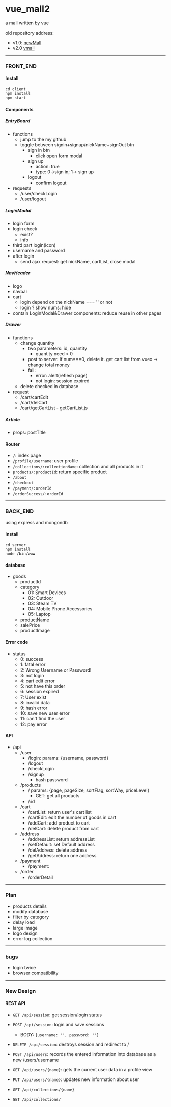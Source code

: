 # vue_mall2
a mall written by vue

old repository address: 
- v1.0: [newMall](https://github.com/leiger/newMall) 
- v2.0 [vmall](https://github.com/leiger/vmall)

---

### FRONT_END
#### Install
```
cd client
npm install
npm start
```
#### Components
##### EntryBoard
- functions 
  - jump to the my github
  - toggle between signin+signup/nickName+signOut btn
    - sign in btn
      - click open form modal
    - sign up
      - action: true
      - type: 0->sign in; 1-> sign up
    - logout
      - confirm logout
- requests
  - /user/checkLogin
  - /user/logout

##### LoginModal
- login form
- login check
  - exist?
  - info
- third part login(icon)
- username and password
- after login
  - send ajax request: get nickName, cartList, close modal

##### NavHeader
- logo
- navbar
- cart 
  - login depend on the nickName === '' or not 
  - login ? show nums: hide
- contain LoginModal&Drawer components: reduce reuse in other pages

##### Drawer
- functions
  - change quantity
    - two parameters: id, quantity
      - quantity need > 0
    - post to server. If num===0, delete it. get cart list from vuex -> change total money
    - fail: 
      - error: alert(reflesh page)
      - not login: session expired
  - delete checked in database
- request
  - /cart/cartEdit
  - /cart/delCart
  - /cart/getCartList - getCartList.js

##### Article
- props: postTitle

#### Router
- `/`: index page
- `/profile/username`: user profile
- `/collections/:collectionName`: collection and all products in it
- `products/:productId`: return specific product
- `/about`
- `/checkout`
- `/payment/:orderId`
- `/orderSuccess/:orderId`

---

### BACK_END
using express and mongondb

#### Install
```
cd server
npm install
node /bin/www
```
#### database
- goods
  - productId
  - category
    - 01: Smart Devices
    - 02: Outdoor
    - 03: Steam TV
    - 04: Mobile Phone Accessories
    - 05: Laptop
  - productName
  - salePrice
  - productImage

#### Error code
- status
  - 0: success
  - 1: fatal error
  - 2: Wrong Username or Password!
  - 3: not login
  - 4: cart edit error
  - 5: not have this order
  - 6: session expired
  - 7: User exist
  - 8: invalid data
  - 9: hash error
  - 10: save new user error
  - 11: can't find the user
  - 12: pay error

#### API
- /api
  - /user
    - /login: params: {username, password}
    - /logout
    - /checkLogin
    - /signup
      - hash password
  - /products
    - / params: {page, pageSize, sortFlag, sortWay, priceLevel}
      - GET: get all products
    - /:id
  - /cart
    - /cartList: return user's cart list
    - /cartEdit: edit the number of goods in cart
    - /addCart: add product to cart
    - /delCart: delete product from cart
  - /address
    - /addressList: return addressList
    - /setDefault: set Default address
    - /delAddress: delete address
    - /getAddress: return one address 
  - /payment
    - /payment: 
  - /order
    - /orderDetail
---

### Plan
- products details
- modify database
- filter by category
- delay load
- large image
- logo design
- error log collection

---

### bugs
  - login twice
  - browser compatibility

---

### New Design
#### REST API
- `GET /api/session`: get session/login status
- `POST /api/session`: login and save sessions
  - BODY: `{username: '', password: ''}`
- `DELETE /api/session`: destroys session and redirect to / 

- `POST /api/users`: records the entered information into database as a new /users/username
- `GET /api/users/{name}`: gets the current user data in a profile view
- `PUT /api/users/{name}`: updates new information about user

- `GET /api/collections/{name}`
- `GET /api/collections/`